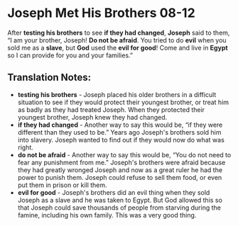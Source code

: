 Joseph Met His Brothers 08-12
===============================


After **testing his brothers** to see **if they had changed**, **Joseph**
said to them, “I am your brother, Joseph! **Do not be afraid**. You
tried to do **evil** when you sold me as a **slave**, but **God** used
the **evil for good**! Come and live in **Egypt** so I can provide for
you and your families.”

Translation Notes:
------------------

-   **testing his brothers** - Joseph placed his older brothers in a
    difficult situation to see if they would protect their youngest
    brother, or treat him as badly as they had treated Joseph. When they
    protected their youngest brother, Joseph knew they had changed.
-   **if they had changed** - Another way to say this would be, “if they
    were different than they used to be.” Years ago Joseph's brothers
    sold him into slavery. Joseph wanted to find out if they would now
    do what was right.
-   **do not be afraid** - Another way to say this would be, “You do not
    need to fear any punishment from me.” Joseph's brothers were afraid
    because they had greatly wronged Joseph and now as a great ruler he
    had the power to punish them. Joseph could refuse to sell them food,
    or even put them in prison or kill them.
-   **evil for good** - Joseph's brothers did an evil thing when they
    sold Joseph as a slave and he was taken to Egypt. But God allowed this
    so that Joseph could save thousands of people from starving during
    the famine, including his own family. This was a very good thing.

